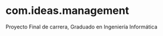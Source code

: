 com.ideas.management
====================

Proyecto Final de carrera, Graduado en Ingeniería Informática
